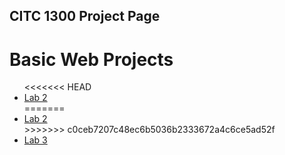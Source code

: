## CITC 1300 Project Page

<h1>Basic Web Projects</h1>

<ul>
<<<<<<< HEAD
  <li><a href="Lab2/index.html" target="_blank">Lab 2</a></li>
=======
  <li><a href="lab2/index.html" target="_blank">Lab 2</a></li>
>>>>>>> c0ceb7207c48ec6b5036b2333672a4c6ce5ad52f
  <li><a href="lab3/index.html" target="_blank">Lab 3</a></li>
</ul>
